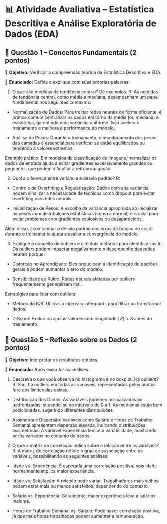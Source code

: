 # 📊 Atividade Avaliativa – Estatística Descritiva e Análise Exploratória de Dados (EDA)

## **📍 Questão 1 – Conceitos Fundamentais (2 pontos)**
📌 **Objetivo:** Verificar a compreensão teórica da Estatística Descritiva e EDA.

📝 **Enunciado:** Defina e explique com suas próprias palavras:

1. O que são medidas de tendência central? Dê exemplos.
R: As medidas de tendência central, como média e mediana, desempenham um papel fundamental nos seguintes contextos:

- Normalização de Dados: Para treinar redes neurais de forma eficiente, é prática comum centralizar os dados em torno da média (ou mediana) e escalá-los, garantindo uma variância uniforme. Isso acelera o treinamento e melhora a performance do modelo.

- Análise de Pesos: Durante o treinamento, o monitoramento dos pesos das camadas é essencial para verificar se estão equilibrados ou tendendo a valores extremos.

Exemplo prático: Em modelos de classificação de imagens, normalizar os dados de entrada ajuda a evitar gradientes excessivamente grandes ou pequenos, que podem dificultar a retropropagação.

2. Qual a diferença entre variância e desvio padrão?
R:
- Controle de Overfitting e Regularização: Dados com alta variância podem sinalizar a necessidade de técnicas como dropout para evitar overfitting nas redes neurais.

- Inicialização de Pesos: A escolha da variância apropriada ao inicializar os pesos com distribuições estatísticas (como a normal) é crucial para evitar problemas com gradientes explosivos ou desaparecidos.

Além disso, acompanhar o desvio padrão dos erros da função de custo durante o treinamento ajuda a avaliar a convergência do modelo.

3. Explique o conceito de outliers e cite dois métodos para identificá-los
R: Os outliers podem impactar negativamente o desempenho das redes neurais porque:

- Distorção no Aprendizado: Eles prejudicam a identificação de padrões gerais e podem aumentar o erro do modelo.

- Sensibilidade ao Ruído: Redes neurais afetadas por outliers frequentemente generalizam mal.

Estratégias para lidar com outliers:

- Método do IQR: Utilizar o intervalo interquartil para filtrar ou transformar dados.

- Z-Score: Excluir ou ajustar valores com magnitude ∣𝑍∣ > 3 antes do treinamento.  


## **📍 Questão 5 – Reflexão sobre os Dados (2 pontos)**
📌 **Objetivo:** Interpretar os resultados obtidos.

📝 **Enunciado:** Após executar as análises:

1. Descreva o que você observa no histograma e no boxplot. Há outliers?
R: Sim, há outliers em todas as variáveis, representados pelos pontos fora dos limites das caixas.

- Distribuição dos Dados: As variáveis parecem normalizadas ou padronizadas, situando-se no intervalo de 0 a 1. As medianas estão bem posicionadas, sugerindo diferentes distribuições.

- Assimetria e Dispersão: Variáveis como Salário e Horas de Trabalho Semanal apresentam dispersão elevada, indicando distribuições assimétricas. A variável Experiência tem alta variabilidade, mostrando perfis variados no conjunto de dados.
2. O que a matriz de correlação indica sobre a relação entre as variáveis?
R: A matriz de correlação reflete o grau de associação entre as variáveis, possibilitando as seguintes análises:

- Idade vs. Experiência: É esperada uma correlação positiva, pois idade normalmente implica maior experiência.

- Idade vs. Satisfação: A relação pode variar. Trabalhadores mais velhos podem estar mais ou menos satisfeitos, dependendo do contexto.

- Salário vs. Experiência: Geralmente, maior experiência leva a salários maiores.

- Horas de Trabalho Semanal vs. Salário: Pode haver correlação positiva, já que mais horas trabalhadas podem aumentar a remuneração.
